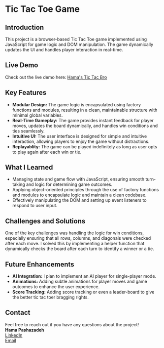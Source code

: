 # Tic Tac Toe Game

## Introduction
This project is a browser-based Tic Tac Toe game implemented using JavaScript for game logic and DOM manipulation. The game dynamically updates the UI and handles player interaction in real-time.

## Live Demo
Check out the live demo here: [Hama's Tic Tac Bro](https://gitclonehama.github.io/tic-tac-bro/)

## Key Features
- **Modular Design:** The game logic is encapsulated using factory functions and modules, resulting in a clean, maintainable structure with minimal global variables.
- **Real-Time Gameplay:** The game provides instant feedback for player moves, updates the board dynamically, and handles win conditions and ties seamlessly.
- **Intuitive UI:** The user interface is designed for simple and intuitive interaction, allowing players to enjoy the game without distractions.
- **Replayablity:** The game can be played indefinitely as long as user opts to play again after each win or tie.

## What I Learned
- Managing state and game flow with JavaScript, ensuring smooth turn-taking and logic for determining game outcomes.
- Applying object-oriented principles through the use of factory functions and modules to encapsulate logic and maintain a clean codebase.
- Effectively manipulating the DOM and setting up event listeners to respond to user input.

## Challenges and Solutions
One of the key challenges was handling the logic for win conditions, especially ensuring that all rows, columns, and diagonals were checked after each move. I solved this by implementing a helper function that dynamically checks the board after each turn to identify a winner or a tie.

## Future Enhancements
- **AI Integration:** I plan to implement an AI player for single-player mode.
- **Animations:** Adding subtle animations for player moves and game outcomes to enhance the user experience.
- **Score Tracking:** Adding score tracking or even a leader-board to give the better tic tac toer bragging rights.

## Contact
Feel free to reach out if you have any questions about the project!  
**Hama Pashazadeh**  
[LinkedIn](https://linkedin.com/in/pashazad)  
[Email](mailto:pashazad@msu.edu)
